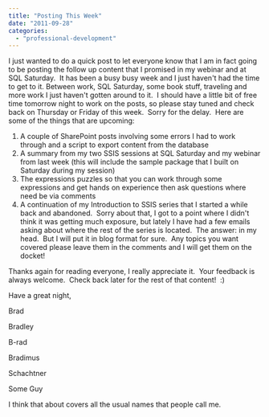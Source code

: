 ```yaml
---
title: "Posting This Week"
date: "2011-09-28"
categories: 
  - "professional-development"
---
```


I just wanted to do a quick post to let everyone know that I am in fact going to be posting the follow up content that I promised in my webinar and at SQL Saturday.  It has been a busy busy week and I just haven't had the time to get to it. Between work, SQL Saturday, some book stuff, traveling and more work I just haven't gotten around to it.  I should have a little bit of free time tomorrow night to work on the posts, so please stay tuned and check back on Thursday or Friday of this week.  Sorry for the delay.  Here are some of the things that are upcoming:

1. A couple of SharePoint posts involving some errors I had to work through and a script to export content from the database
2. A summary from my two SSIS sessions at SQL Saturday and my webinar from last week (this will include the sample package that I built on Saturday during my session)
3. The expressions puzzles so that you can work through some expressions and get hands on experience then ask questions where need be via comments
4. A continuation of my Introduction to SSIS series that I started a while back and abandoned.  Sorry about that, I got to a point where I didn't think it was getting much exposure, but lately I have had a few emails asking about where the rest of the series is located.  The answer: in my head.  But I will put it in blog format for sure.  Any topics you want covered please leave them in the comments and I will get them on the docket!

Thanks again for reading everyone, I really appreciate it.  Your feedback is always welcome.  Check back later for the rest of that content!  :)

Have a great night,

Brad

Bradley

B-rad

Bradimus

Schachtner

Some Guy

I think that about covers all the usual names that people call me.
